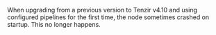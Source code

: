 When upgrading from a previous version to Tenzir v4.10 and using configured
pipelines for the first time, the node sometimes crashed on startup. This no
longer happens.
